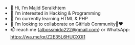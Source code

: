 - 👋 Hi, I’m Majid Seralkhtem
- 👀 I’m interested in Hacking & Programming
- 🌱 I’m currently learning HTML & PHP
- 💞️ I’m looking to collaborate on GitHub Community🙏❤️
- 📫 reach me {albossmido222@gmail.com} or WhatsApp: https://wa.me/qr/Z2E35L6HUCXOI1

<!---
Majidjh/Majidjh is a ✨ special ✨ repository because its `README.md` (this file) appears on your GitHub profile.
You can click the Preview link to take a look at your changes.
--->
